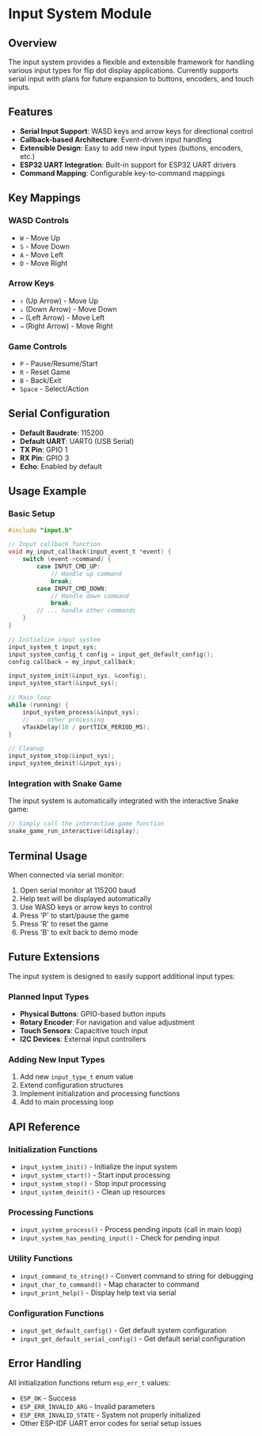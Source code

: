 # Input System Module

## Overview
The input system provides a flexible and extensible framework for handling various input types for flip dot display applications. Currently supports serial input with plans for future expansion to buttons, encoders, and touch inputs.

## Features
- **Serial Input Support**: WASD keys and arrow keys for directional control
- **Callback-based Architecture**: Event-driven input handling
- **Extensible Design**: Easy to add new input types (buttons, encoders, etc.)
- **ESP32 UART Integration**: Built-in support for ESP32 UART drivers
- **Command Mapping**: Configurable key-to-command mappings

## Key Mappings

### WASD Controls
- `W` - Move Up
- `S` - Move Down  
- `A` - Move Left
- `D` - Move Right

### Arrow Keys
- `↑` (Up Arrow) - Move Up
- `↓` (Down Arrow) - Move Down
- `←` (Left Arrow) - Move Left
- `→` (Right Arrow) - Move Right

### Game Controls
- `P` - Pause/Resume/Start
- `R` - Reset Game
- `B` - Back/Exit
- `Space` - Select/Action

## Serial Configuration
- **Default Baudrate**: 115200
- **Default UART**: UART0 (USB Serial)
- **TX Pin**: GPIO 1
- **RX Pin**: GPIO 3
- **Echo**: Enabled by default

## Usage Example

### Basic Setup
```c
#include "input.h"

// Input callback function
void my_input_callback(input_event_t *event) {
    switch (event->command) {
        case INPUT_CMD_UP:
            // Handle up command
            break;
        case INPUT_CMD_DOWN:
            // Handle down command
            break;
        // ... handle other commands
    }
}

// Initialize input system
input_system_t input_sys;
input_system_config_t config = input_get_default_config();
config.callback = my_input_callback;

input_system_init(&input_sys, &config);
input_system_start(&input_sys);

// Main loop
while (running) {
    input_system_process(&input_sys);
    // ... other processing
    vTaskDelay(10 / portTICK_PERIOD_MS);
}

// Cleanup
input_system_stop(&input_sys);
input_system_deinit(&input_sys);
```

### Integration with Snake Game
The input system is automatically integrated with the interactive Snake game:
```c
// Simply call the interactive game function
snake_game_run_interactive(&display);
```

## Terminal Usage
When connected via serial monitor:
1. Open serial monitor at 115200 baud
2. Help text will be displayed automatically
3. Use WASD keys or arrow keys to control
4. Press 'P' to start/pause the game
5. Press 'R' to reset the game
6. Press 'B' to exit back to demo mode

## Future Extensions
The input system is designed to easily support additional input types:

### Planned Input Types
- **Physical Buttons**: GPIO-based button inputs
- **Rotary Encoder**: For navigation and value adjustment
- **Touch Sensors**: Capacitive touch input
- **I2C Devices**: External input controllers

### Adding New Input Types
1. Add new `input_type_t` enum value
2. Extend configuration structures
3. Implement initialization and processing functions
4. Add to main processing loop

## API Reference

### Initialization Functions
- `input_system_init()` - Initialize the input system
- `input_system_start()` - Start input processing
- `input_system_stop()` - Stop input processing
- `input_system_deinit()` - Clean up resources

### Processing Functions
- `input_system_process()` - Process pending inputs (call in main loop)
- `input_system_has_pending_input()` - Check for pending input

### Utility Functions
- `input_command_to_string()` - Convert command to string for debugging
- `input_char_to_command()` - Map character to command
- `input_print_help()` - Display help text via serial

### Configuration Functions
- `input_get_default_config()` - Get default system configuration
- `input_get_default_serial_config()` - Get default serial configuration

## Error Handling
All initialization functions return `esp_err_t` values:
- `ESP_OK` - Success
- `ESP_ERR_INVALID_ARG` - Invalid parameters
- `ESP_ERR_INVALID_STATE` - System not properly initialized
- Other ESP-IDF UART error codes for serial setup issues 